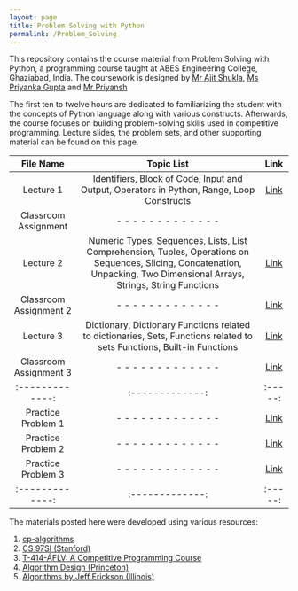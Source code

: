 ```yaml
---
layout: page
title: Problem Solving with Python 
permalink: /Problem_Solving
---
```



This repository contains the course material from Problem Solving with Python, a programming course taught at ABES Engineering College, Ghaziabad, India. The coursework is designed by [Mr Ajit Shukla](https://www.abes.ac.in/teachers/mr-ajit-shukla/), [Ms Priyanka Gupta](https://www.abes.ac.in/teachers/ms-priyanka-gupta/) and [Mr Priyansh](https://priyanshs.github.io/)

The first ten to twelve hours are dedicated to familiarizing the student with the concepts of Python language along with various constructs. Afterwards, the course focuses on building problem-solving skills used in competitive programming. Lecture slides, the problem sets, and other supporting material can be found on this page.

| File Name | Topic List | Link |
|:-------------:|:-------------:|:-----:|
| Lecture 1 | Identifiers, Block of Code, Input and Output, Operators in Python, Range, Loop Constructs | [Link](assets/files/PSP/PSP_1.pdf) |
| Classroom Assignment |- - - - - - - - - - - - - |    |
| Lecture 2 | Numeric Types, Sequences, Lists, List Comprehension, Tuples, Operations on Sequences, Slicing, Concatenation, Unpacking, Two Dimensional Arrays, Strings, String Functions| [Link](assets/files/PSP/PSP_2.pdf)   |
| Classroom Assignment 2 | - - - - - - - - - - - - - |  [Link](assets/files/PSP/ClassroomAssignment2.pdf)    |
| Lecture 3 | Dictionary, Dictionary Functions related to dictionaries, Sets, Functions related to sets  Functions, Built-in Functions |   [Link](assets/files/PSP/PSP_4.pdf)  |
| Classroom Assignment 3 | - - - - - - - - - - - - - |  [Link](assets/files/PSP/ClassroomAssignment3.pdf)    |
|:-------------:|:-------------:|:-----:|
| Practice Problem 1 | - - - - - - - - - - - - - |  [Link](assets/files/PSP/Problems1.pdf) |
| Practice Problem 2 | - - - - - - - - - - - - - |  [Link](assets/files/PSP/Problems2.pdf) |
| Practice Problem 3 | - - - - - - - - - - - - - |  [Link](assets/files/PSP/Problems3.pdf) |
|:-------------:|:-------------:|:-----:|

The materials posted here were developed using various resources:
1. [cp-algorithms](https://cp-algorithms.com/)
2. [CS 97SI (Stanford)](http://web.stanford.edu/class/cs97si/)
3. [T-414-ÁFLV: A Competitive Programming Course](https://algo.is/competitive-programming-course/)
4. [Algorithm Design (Princeton)](https://www.cs.princeton.edu/~wayne/kleinberg-tardos/)
5. [Algorithms by Jeff Erickson (Illinois)](http://jeffe.cs.illinois.edu/teaching/algorithms/)